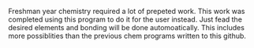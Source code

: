 Freshman year chemistry required a lot of prepeted work.
This work was completed using this program to do it for the user instead. Just fead the desired elements and bonding will be done automoatically.
This includes more possiblities than the previous chem programs written to this github.
